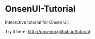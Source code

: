 # OnsenUI-Tutorial
Interactive tutorial for Onsen UI.

Try it here: http://onsenui.github.io/tutorial
